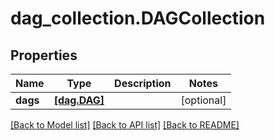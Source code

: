 # dag_collection.DAGCollection

## Properties
Name | Type | Description | Notes
------------ | ------------- | ------------- | -------------
**dags** | [**[dag.DAG]**](DAG.md) |  | [optional] 

[[Back to Model list]](../README.md#documentation-for-models) [[Back to API list]](../README.md#documentation-for-api-endpoints) [[Back to README]](../README.md)


